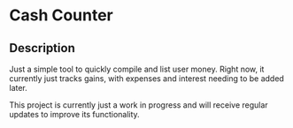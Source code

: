 # Cash Counter 

## Description

Just a simple tool to quickly compile and list user money. Right now, it currently just tracks gains, with expenses and interest needing to be added later.

This project is currently just a work in progress and will receive regular updates to improve its functionality.
